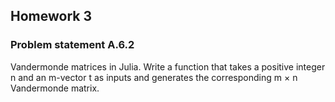 ## Homework 3
### Problem statement A.6.2
Vandermonde matrices in Julia. Write a function that takes a positive integer n and an m-vector
t as inputs and generates the corresponding m × n Vandermonde matrix.


